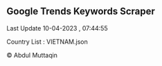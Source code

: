 

## Google Trends Keywords Scraper 
 
Last Update 10-04-2023 , 07:44:55

Country List :
VIETNAM.json



© Abdul Muttaqin 
